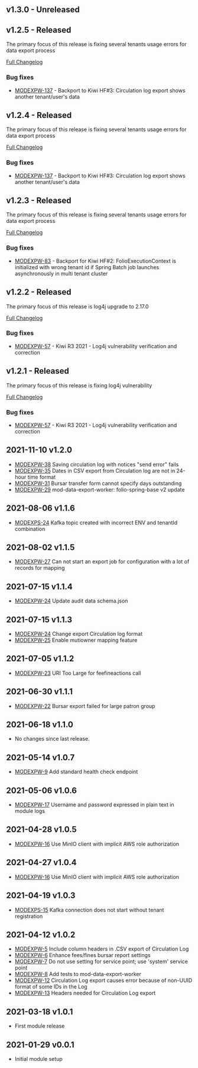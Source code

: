 ## v1.3.0 - Unreleased

## v1.2.5 - Released
The primary focus of this release is fixing several tenants usage errors for data export process

[Full Changelog](https://github.com/folio-org/mod-data-export-worker/compare/v1.2.4...v1.2.5)

### Bug fixes
* [MODEXPW-137](https://issues.folio.org/browse/MODEXPW-137) - Backport to Kiwi HF#3: Circulation log export shows another tenant/user's data

## v1.2.4 - Released
The primary focus of this release is fixing several tenants usage errors for data export process

[Full Changelog](https://github.com/folio-org/mod-data-export-worker/compare/v1.2.3...v1.2.4)

### Bug fixes
* [MODEXPW-137](https://issues.folio.org/browse/MODEXPW-137) - Backport to Kiwi HF#3: Circulation log export shows another tenant/user's data

## v1.2.3 - Released
The primary focus of this release is fixing several tenants usage errors for data export process

[Full Changelog](https://github.com/folio-org/mod-data-export-worker/compare/v1.2.2...v1.2.3)

### Bug fixes
* [MODEXPW-83](https://issues.folio.org/browse/MODEXPW-83) - Backport for Kiwi HF#2: FolioExecutionContext is initialized with wrong tenant id if Spring Batch job launches asynchronously in multi tenant cluster

## v1.2.2 - Released
The primary focus of this release is log4j upgrade to 2.17.0

[Full Changelog](https://github.com/folio-org/mod-data-export-worker/compare/v1.2.1...v1.2.2)

### Bug fixes
* [MODEXPW-57](https://issues.folio.org/browse/MODEXPW-57) - Kiwi R3 2021 - Log4j vulnerability verification and correction


## v1.2.1 - Released
The primary focus of this release is fixing log4j vulnerability

[Full Changelog](https://github.com/folio-org/mod-data-export-worker/compare/v1.2.0...v1.2.1)

### Bug fixes
* [MODEXPW-57](https://issues.folio.org/browse/MODEXPW-57) - Kiwi R3 2021 - Log4j vulnerability verification and correction


## 2021-11-10 v1.2.0
* [MODEXPW-38](https://issues.folio.org/browse/MODEXPW-38) Saving circulation log with notices "send error" fails
* [MODEXPW-35](https://issues.folio.org/browse/MODEXPW-35) Dates in CSV export from Circulation log are not in 24-hour time format
* [MODEXPW-31](https://issues.folio.org/browse/MODEXPW-31) Bursar transfer form cannot specify days outstanding
* [MODEXPW-29](https://issues.folio.org/browse/MODEXPW-29) mod-data-export-worker: folio-spring-base v2 update

## 2021-08-06 v1.1.6
* [MODEXPS-24](https://issues.folio.org/browse/MODEXPS-24) Kafka topic created with incorrect ENV and tenantId combination

## 2021-08-02 v1.1.5
* [MODEXPW-27](https://issues.folio.org/browse/MODEXPW-27) Can not start an export job for configuration with a lot of records for mapping

## 2021-07-15 v1.1.4
* [MODEXPW-24](https://issues.folio.org/browse/MODEXPW-24) Update audit data schema.json

## 2021-07-15 v1.1.3
* [MODEXPW-24](https://issues.folio.org/browse/MODEXPW-24) Change export Circulation log format
* [MODEXPW-25](https://issues.folio.org/browse/MODEXPW-25) Enable mutiowner mapping feature

## 2021-07-05 v1.1.2
* [MODEXPW-23](https://issues.folio.org/browse/MODEXPW-23) URI Too Large for feefineactions call

## 2021-06-30 v1.1.1
* [MODEXPW-22](https://issues.folio.org/browse/MODEXPW-22) Bursar export failed for large patron group

## 2021-06-18 v1.1.0
 * No changes since last release.

## 2021-05-14 v1.0.7
 * [MODEXPW-9](https://issues.folio.org/browse/MODEXPW-9) Add standard health check endpoint

## 2021-05-06 v1.0.6
 * [MODEXPW-17](https://issues.folio.org/browse/MODEXPW-17) Username and password expressed in plain text in module logs

## 2021-04-28 v1.0.5
 * [MODEXPW-16](https://issues.folio.org/browse/MODEXPW-16) Use MinIO client with implicit AWS role authorization

## 2021-04-27 v1.0.4
 * [MODEXPW-16](https://issues.folio.org/browse/MODEXPW-16) Use MinIO client with implicit AWS role authorization

## 2021-04-19 v1.0.3
 * [MODEXPS-15](https://issues.folio.org/browse/MODEXPS-15) Kafka connection does not start without tenant registration

## 2021-04-12 v1.0.2
 * [MODEXPW-5](https://issues.folio.org/browse/MODEXPW-5) Include column headers in .CSV export of Circulation Log
 * [MODEXPW-6](https://issues.folio.org/browse/MODEXPW-6) Enhance fees/fines bursar report settings
 * [MODEXPW-7](https://issues.folio.org/browse/MODEXPW-7) Do not use setting for service point; use 'system' service point
 * [MODEXPW-8](https://issues.folio.org/browse/MODEXPW-8) Add tests to mod-data-export-worker
 * [MODEXPW-12](https://issues.folio.org/browse/MODEXPW-12) Circulation Log export causes error because of non-UUID format of some IDs in the Log
 * [MODEXPW-13](https://issues.folio.org/browse/MODEXPW-13) Headers needed for Circulation Log export

## 2021-03-18 v1.0.1
 * First module release

## 2021-01-29 v0.0.1
 * Initial module setup
